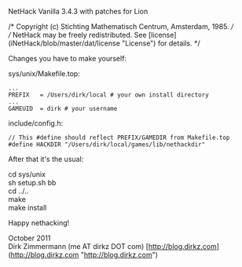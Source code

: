 NetHack Vanilla 3.4.3 with patches for Lion

/* Copyright (c) Stichting Mathematisch Centrum, Amsterdam, 1985. */  
/* NetHack may be freely redistributed.  See [license] (iNetHack/blob/master/dat/license "License") for details. */  

Changes you have to make yourself:

sys/unix/Makefile.top:

    ...
    PREFIX	 = /Users/dirk/local # your own install directory
    ...
    GAMEUID  = dirk # your username

include/config.h:

    // This #define should reflect PREFIX/GAMEDIR from Makefile.top
    #define HACKDIR "/Users/dirk/local/games/lib/nethackdir"

After that it's the usual:

cd sys/unix  
sh setup.sh bb  
cd ../..  
make  
make install  

Happy nethacking!

October 2011  
Dirk Zimmermann (me AT dirkz DOT com) [http://blog.dirkz.com] (http://blog.dirkz.com "http://blog.dirkz.com")
